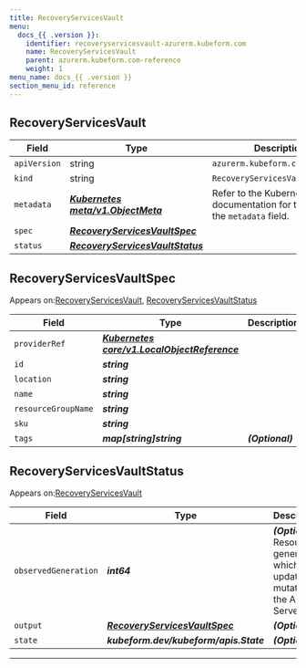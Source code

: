 ```yaml
---
title: RecoveryServicesVault
menu:
  docs_{{ .version }}:
    identifier: recoveryservicesvault-azurerm.kubeform.com
    name: RecoveryServicesVault
    parent: azurerm.kubeform.com-reference
    weight: 1
menu_name: docs_{{ .version }}
section_menu_id: reference
---
```


## RecoveryServicesVault
| Field | Type | Description |
| ------ | ----- | ----------- |
| `apiVersion` | string | `azurerm.kubeform.com/v1alpha1` |
|    `kind` | string | `RecoveryServicesVault` |
| `metadata` | ***[Kubernetes meta/v1.ObjectMeta](https://kubernetes.io/docs/reference/generated/kubernetes-api/v1.13/#objectmeta-v1-meta)***|Refer to the Kubernetes API documentation for the fields of the `metadata` field.|
| `spec` | ***[RecoveryServicesVaultSpec](#recoveryservicesvaultspec)***||
| `status` | ***[RecoveryServicesVaultStatus](#recoveryservicesvaultstatus)***||
## RecoveryServicesVaultSpec

Appears on:[RecoveryServicesVault](#recoveryservicesvault), [RecoveryServicesVaultStatus](#recoveryservicesvaultstatus)

| Field | Type | Description |
| ------ | ----- | ----------- |
| `providerRef` | ***[Kubernetes core/v1.LocalObjectReference](https://kubernetes.io/docs/reference/generated/kubernetes-api/v1.13/#localobjectreference-v1-core)***||
| `id` | ***string***||
| `location` | ***string***||
| `name` | ***string***||
| `resourceGroupName` | ***string***||
| `sku` | ***string***||
| `tags` | ***map[string]string***| ***(Optional)*** |
## RecoveryServicesVaultStatus

Appears on:[RecoveryServicesVault](#recoveryservicesvault)

| Field | Type | Description |
| ------ | ----- | ----------- |
| `observedGeneration` | ***int64***| ***(Optional)*** Resource generation, which is updated on mutation by the API Server.|
| `output` | ***[RecoveryServicesVaultSpec](#recoveryservicesvaultspec)***| ***(Optional)*** |
| `state` | ***kubeform.dev/kubeform/apis.State***| ***(Optional)*** |
---
